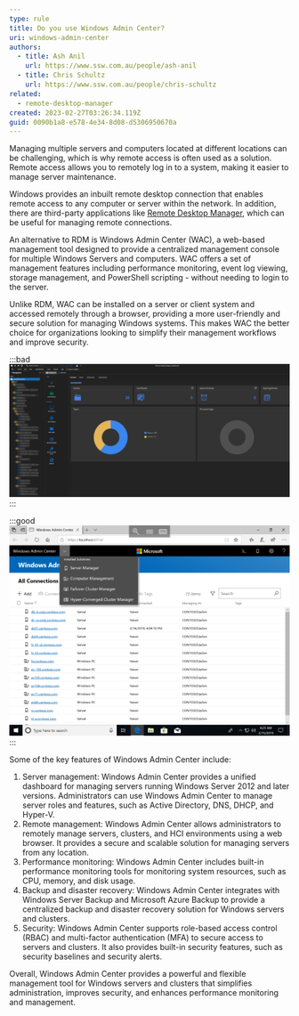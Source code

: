 ```yaml
---
type: rule
title: Do you use Windows Admin Center?
uri: windows-admin-center
authors:
  - title: Ash Anil
    url: https://www.ssw.com.au/people/ash-anil
  - title: Chris Schultz
    url: https://www.ssw.com.au/people/chris-schultz
related:
  - remote-desktop-manager
created: 2023-02-27T03:26:34.119Z
guid: 0090b1a8-e578-4e34-8d08-d5306950670a
---
```

Managing multiple servers and computers located at different locations can be challenging, which is why remote access is often used as a solution. Remote access allows you to remotely log in to a system, making it easier to manage server maintenance.

<!--endintro-->

Windows provides an inbuilt remote desktop connection that enables remote access to any computer or server within the network. In addition, there are third-party applications like [Remote Desktop Manager](/remote-desktop-manager/), which can be useful for managing remote connections.

An alternative to RDM is Windows Admin Center (WAC), a web-based management tool designed to provide a centralized management console for multiple Windows Servers and computers. WAC offers a set of management features including performance monitoring, event log viewing, storage management, and PowerShell scripting - without needing to login to the server.

Unlike RDM, WAC can be installed on a server or client system and accessed remotely through a browser, providing a more user-friendly and secure solution for managing Windows systems. This makes WAC the better choice for organizations looking to simplify their management workflows and improve security.

:::bad
![Figure: Remote Desktop manager – Third party application](2023-02-27_14-34-48.jpg)
:::

:::good
![Figure: Windows Admin center – All the servers in a web-based management tool](figure-4-1.png)
:::

Some of the key features of Windows Admin Center include:

1. Server management: Windows Admin Center provides a unified dashboard for managing servers running Windows Server 2012 and later versions. Administrators can use Windows Admin Center to manage server roles and features, such as Active Directory, DNS, DHCP, and Hyper-V.
2. Remote management: Windows Admin Center allows administrators to remotely manage servers, clusters, and HCI environments using a web browser. It provides a secure and scalable solution for managing servers from any location.
3. Performance monitoring: Windows Admin Center includes built-in performance monitoring tools for monitoring system resources, such as CPU, memory, and disk usage.
4. Backup and disaster recovery: Windows Admin Center integrates with Windows Server Backup and Microsoft Azure Backup to provide a centralized backup and disaster recovery solution for Windows servers and clusters.
5. Security: Windows Admin Center supports role-based access control (RBAC) and multi-factor authentication (MFA) to secure access to servers and clusters. It also provides built-in security features, such as security baselines and security alerts.

Overall, Windows Admin Center provides a powerful and flexible management tool for Windows servers and clusters that simplifies administration, improves security, and enhances performance monitoring and management.
